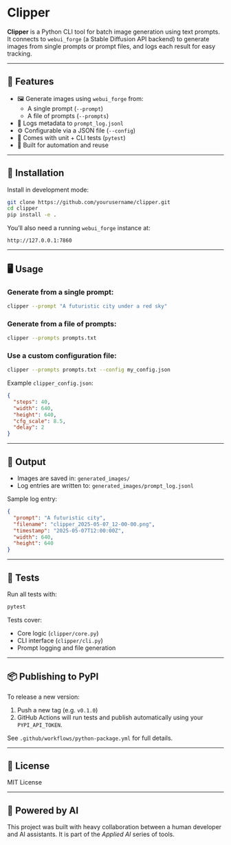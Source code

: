 # Clipper

**Clipper** is a Python CLI tool for batch image generation using text prompts. It connects to `webui_forge` (a Stable Diffusion API backend) to generate images from single prompts or prompt files, and logs each result for easy tracking.

---

## 🚀 Features

- 🖼 Generate images using `webui_forge` from:
  - A single prompt (`--prompt`)
  - A file of prompts (`--prompts`)
- 🧠 Logs metadata to `prompt_log.jsonl`
- ⚙️ Configurable via a JSON file (`--config`)
- 🧪 Comes with unit + CLI tests (`pytest`)
- 🧰 Built for automation and reuse

---

## 🔧 Installation

Install in development mode:

```bash
git clone https://github.com/yourusername/clipper.git
cd clipper
pip install -e .
````

You’ll also need a running `webui_forge` instance at:

```
http://127.0.0.1:7860
```

---

## 🖥 Usage

### Generate from a single prompt:

```bash
clipper --prompt "A futuristic city under a red sky"
```

### Generate from a file of prompts:

```bash
clipper --prompts prompts.txt
```

### Use a custom configuration file:

```bash
clipper --prompts prompts.txt --config my_config.json
```

Example `clipper_config.json`:

```json
{
  "steps": 40,
  "width": 640,
  "height": 640,
  "cfg_scale": 8.5,
  "delay": 2
}
```

---

## 📁 Output

* Images are saved in: `generated_images/`
* Log entries are written to: `generated_images/prompt_log.jsonl`

Sample log entry:

```json
{
  "prompt": "A futuristic city",
  "filename": "clipper_2025-05-07_12-00-00.png",
  "timestamp": "2025-05-07T12:00:00Z",
  "width": 640,
  "height": 640
}
```

---

## 🧪 Tests

Run all tests with:

```bash
pytest
```

Tests cover:

* Core logic (`clipper/core.py`)
* CLI interface (`clipper/cli.py`)
* Prompt logging and file generation

---

## 📦 Publishing to PyPI

To release a new version:

1. Push a new tag (e.g. `v0.1.0`)
2. GitHub Actions will run tests and publish automatically using your `PYPI_API_TOKEN`.

See `.github/workflows/python-package.yml` for full details.

---

## 📜 License

MIT License

---

## 🤖 Powered by AI

This project was built with heavy collaboration between a human developer and AI assistants. It is part of the *Applied AI* series of tools.

```

